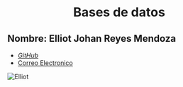<h1><center> Bases de datos</center>

<h2> Nombre: Elliot Johan Reyes Mendoza</h2>

- [_GitHub_](https://github.com/atraxxdev)
- [Correo Electronico](gametraxworks@gmail.com)

![Elliot](https://static-cdn.jtvnw.net/jtv_user_pictures/fa148e5a-87b6-4eeb-a224-ea5495d5bb65-profile_image-300x300.png)


